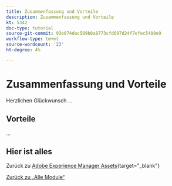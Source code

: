 ```yaml
---
title: Zusammenfassung und Vorteile
description: Zusammenfassung und Vorteile
kt: 5342
doc-type: tutorial
source-git-commit: 93e074dac589b0a8773cfd097d24f7efec5400e9
workflow-type: tm+mt
source-wordcount: '23'
ht-degree: 4%

---
```


# Zusammenfassung und Vorteile

Herzlichen Glückwunsch …

## Vorteile

...

## Hier ist alles

Zurück zu [Adobe Experience Manager Assets](./aemassets.md){target="_blank"}

[Zurück zu „Alle Module“](../../../overview.md)
